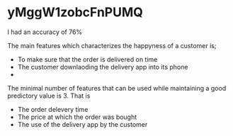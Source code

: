 # yMggW1zobcFnPUMQ

I had an accuracy of 76%

The main features which characterizes the happyness of a customer is;

- To make sure that the order is delivered on time
- The customer downlaoding the delivery app into its phone
- 
The minimal number of features that can be used while maintaining a good predictory value is 3. That is

- The order delevery time
- The price at which the order was bought
- The use of the delivery app by the customer
